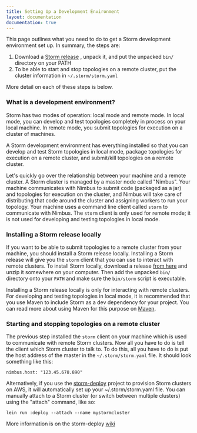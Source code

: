 ```yaml
---
title: Setting Up a Development Environment
layout: documentation
documentation: true
---
```

This page outlines what you need to do to get a Storm development environment set up. In summary, the steps are:

1. Download a [Storm release](..//downloads.html) , unpack it, and put the unpacked `bin/` directory on your PATH
2. To be able to start and stop topologies on a remote cluster, put the cluster information in `~/.storm/storm.yaml`

More detail on each of these steps is below.

### What is a development environment?

Storm has two modes of operation: local mode and remote mode. In local mode, you can develop and test topologies completely in process on your local machine. In remote mode, you submit topologies for execution on a cluster of machines.

A Storm development environment has everything installed so that you can develop and test Storm topologies in local mode, package topologies for execution on a remote cluster, and submit/kill topologies on a remote cluster.

Let's quickly go over the relationship between your machine and a remote cluster. A Storm cluster is managed by a master node called "Nimbus". Your machine communicates with Nimbus to submit code (packaged as a jar) and topologies for execution on the cluster, and Nimbus will take care of distributing that code around the cluster and assigning workers to run your topology. Your machine uses a command line client called `storm` to communicate with Nimbus. The `storm` client is only used for remote mode; it is not used for developing and testing topologies in local mode.

### Installing a Storm release locally

If you want to be able to submit topologies to a remote cluster from your machine, you should install a Storm release locally. Installing a Storm release will give you the `storm` client that you can use to interact with remote clusters. To install Storm locally, download a release [from here](https://github.com/apache/storm/releases) and unzip it somewhere on your computer. Then add the unpacked `bin/` directory onto your `PATH` and make sure the `bin/storm` script is executable.

Installing a Storm release locally is only for interacting with remote clusters. For developing and testing topologies in local mode, it is recommended that you use Maven to include Storm as a dev dependency for your project. You can read more about using Maven for this purpose on [Maven](Maven.html). 

### Starting and stopping topologies on a remote cluster

The previous step installed the `storm` client on your machine which is used to communicate with remote Storm clusters. Now all you have to do is tell the client which Storm cluster to talk to. To do this, all you have to do is put the host address of the master in the `~/.storm/storm.yaml` file. It should look something like this:

```
nimbus.host: "123.45.678.890"
```

Alternatively, if you use the [storm-deploy](https://github.com/nathanmarz/storm-deploy) project to provision Storm clusters on AWS, it will automatically set up your ~/.storm/storm.yaml file. You can manually attach to a Storm cluster (or switch between multiple clusters) using the "attach" command, like so:

```
lein run :deploy --attach --name mystormcluster
```

More information is on the storm-deploy [wiki](https://github.com/nathanmarz/storm-deploy/wiki)
